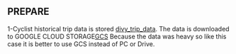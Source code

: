 ## PREPARE
1-Cyclist historical trip data is stored [divy_trip_data](https://divvy-tripdata.s3.amazonaws.com/index.html).
 The data is downloaded to GOOGLE CLOUD STORAGE[GCS](https://console.cloud.google.com/storage/browser/cyclistic_bike_share_case_study_24;tab=objects?forceOnBucketsSortingFiltering=true&hl=en&project=genuine-ember-407810&prefix=&forceOnObjectsSortingFiltering=false)
Because the data was heavy so like this case it is better to use GCS instead of PC or Drive.

